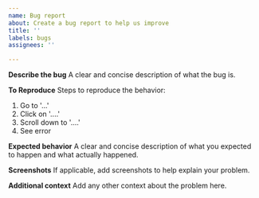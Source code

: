 ```yaml
---
name: Bug report
about: Create a bug report to help us improve
title: ''
labels: bugs
assignees: ''

---
```


**Describe the bug**
A clear and concise description of what the bug is.

**To Reproduce**
Steps to reproduce the behavior:
1. Go to '...'
2. Click on '....'
3. Scroll down to '....'
4. See error

**Expected behavior**
A clear and concise description of what you expected to happen and what actually happened.

**Screenshots**
If applicable, add screenshots to help explain your problem.

**Additional context**
Add any other context about the problem here.
